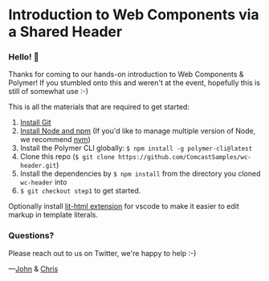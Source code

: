 # Introduction to Web Components via a Shared Header

### Hello! :wave:

Thanks for coming to our hands-on introduction to Web Components & Polymer! If you stumbled onto this and weren't at the event, hopefully this is still of somewhat use :-)

This is all the materials that are required to get started:

1. [Install Git](https://git-scm.com/download/)
2. [Install Node and npm](https://nodejs.org/en/download/) (If you'd like to manage multiple version of Node, we recommend [nvm](https://nodejs.org/en/download/))
3. Install the Polymer CLI globally: `$ npm install -g polymer-cli@latest`
4. Clone this repo (`$ git clone https://github.com/ComcastSamples/wc-header.git`)
5. Install the dependencies by `$ npm install` from the directory you cloned `wc-header` into
6. `$ git checkout step1` to get started.

Optionally install [lit-html extension](https://marketplace.visualstudio.com/items?itemName=bierner.lit-html) for vscode to make it easier to edit markup in template literals.

### Questions?

Please reach out to us on Twitter, we're happy to help :-)

—[John](https://twitter.com/JohnRiv) & [Chris](https://twitter.com/chiefcll)
